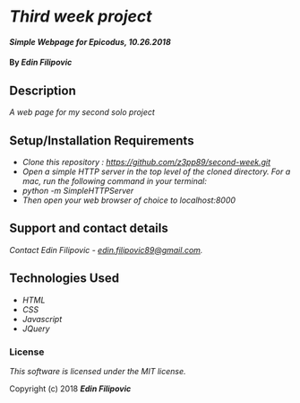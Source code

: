 # _Third week project_

#### _Simple Webpage for Epicodus, 10.26.2018_

#### By _**Edin Filipovic**_

## Description

_A web page for my second solo project_

## Setup/Installation Requirements

* _Clone this repository : https://github.com/z3pp89/second-week.git_
* _Open a simple HTTP server in the top level of the cloned directory. For a mac, run the following command in your terminal:_   
* _python -m SimpleHTTPServer_
* _Then open your web browser of choice to localhost:8000_

## Support and contact details

_Contact Edin Filipovic - edin.filipovic89@gmail.com._

## Technologies Used

* _HTML_
* _CSS_
* _Javascript_
* _JQuery_

### License

*This software is licensed under the MIT license.*

Copyright (c) 2018 **_Edin Filipovic_**
